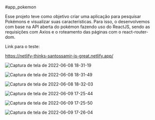 #app_pokemon

Esse projeto teve como objetivo criar uma aplicação para
pesquisar Pokémons e visualizar suas características. Para isso,
o desenvolvemos com base na API aberta do pokémon fazendo uso 
do ReactJS, sendo as requisições com Axios e o roteamento das
páginas com o react-router-dom.

Link para o teste:

https://netlify-thinks-santossamir-is-great.netlify.app/


![Captura de tela de 2022-06-08 18-31-19](https://user-images.githubusercontent.com/88064533/172722171-75ca339c-eacc-40f8-8d26-98daea6c5259.png)

![Captura de tela de 2022-06-08 18-31-49](https://user-images.githubusercontent.com/88064533/172722187-5bc8b085-69fc-4887-a1f1-1d2190423250.png)

![Captura de tela de 2022-06-08 18-32-03](https://user-images.githubusercontent.com/88064533/172722194-cb0da8bb-2dec-4bf6-a64b-28bc98370ed3.png)

![Captura de tela de 2022-06-09 17-25-44](https://user-images.githubusercontent.com/88064533/172938954-68387a87-4ab7-4ae2-aa6c-9eea86ee020e.png)

![Captura de tela de 2022-06-09 17-25-50](https://user-images.githubusercontent.com/88064533/172938968-86183bff-b8a4-4957-abcd-7b36300a70f2.png)

![Captura de tela de 2022-06-09 17-26-04](https://user-images.githubusercontent.com/88064533/172938979-7fd4b0ed-f3eb-49cc-95f5-72d6c9ca9cb9.png)



